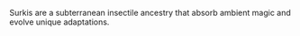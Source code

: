 Surkis are a subterranean insectile ancestry that absorb ambient magic and evolve unique adaptations.